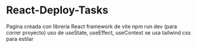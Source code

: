 # React-Deploy-Tasks

Pagina creada con libreria React
framework de vite
npm run dev (para correr proyecto)
uso de useState, useEffect, useContext
se usa tailwind css para estilar
